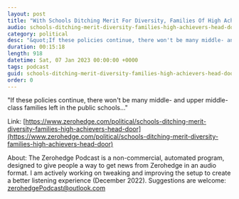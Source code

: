 ```yaml
---
layout: post
title: "With Schools Ditching Merit For Diversity, Families Of High Achievers Head For The Door"
audio: schools-ditching-merit-diversity-families-high-achievers-head-door-0
category: political
desc: "&quot;If these policies continue, there won't be many middle- and upper middle-class families left in the public schools...&quot;"
duration: 00:15:18
length: 918
datetime: Sat, 07 Jan 2023 00:00:00 +0000
tags: podcast
guid: schools-ditching-merit-diversity-families-high-achievers-head-door-0
order: 0
---
```

&quot;If these policies continue, there won't be many middle- and upper middle-class families left in the public schools...&quot;

Link: [https://www.zerohedge.com/political/schools-ditching-merit-diversity-families-high-achievers-head-door](https://www.zerohedge.com/political/schools-ditching-merit-diversity-families-high-achievers-head-door)

About: The Zerohedge Podcast is a non-commercial, automated program, designed to give people a way to get news from Zerohedge in an audio format.  I am actively working on tweaking and improving the setup to create a better listening experience (December 2022).  Suggestions are welcome: [zerohedgePodcast@outlook.com](mailto:zerohedgePodcast@outlook.com)